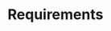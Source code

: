<link rel="stylesheet" href="{{baseUrl}}/css/textbook.css">

<div class="website-content">

<div id="main">

# Requirements

<include src="introduction/print.md" />
<include src="nonFunctionalRequirements/print.md" />
<include src="prioritizing/print.md" />
<include src="quality/print.md" />

</div>

</div>
